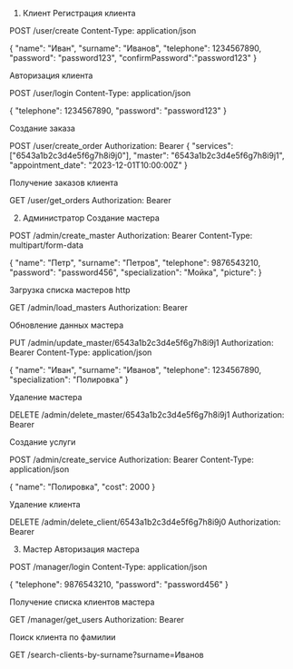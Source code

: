 1. Клиент
Регистрация клиента

POST /user/create
Content-Type: application/json

{
    "name": "Иван",
    "surname": "Иванов",
    "telephone": 1234567890,
    "password": "password123",
    "confirmPassword":"password123"
}

Авторизация клиента 

POST /user/login
Content-Type: application/json

{
    "telephone": 1234567890,
    "password": "password123"
}

Создание заказа 

POST /user/create_order
Authorization: Bearer <token>
{
    "services": ["6543a1b2c3d4e5f6g7h8i9j0"],
    "master": "6543a1b2c3d4e5f6g7h8i9j1",
    "appointment_date": "2023-12-01T10:00:00Z"
}

Получение заказов клиента

GET /user/get_orders
Authorization: Bearer <token>

2. Администратор
Создание мастера 

POST /admin/create_master
Authorization: Bearer <token>
Content-Type: multipart/form-data

{
    "name": "Петр",
    "surname": "Петров",
    "telephone": 9876543210,
    "password": "password456",
    "specialization": "Мойка",
    "picture": <file>
}

Загрузка списка мастеров
http
 
GET /admin/load_masters
Authorization: Bearer <token>

Обновление данных мастера 

PUT /admin/update_master/6543a1b2c3d4e5f6g7h8i9j1
Authorization: Bearer <token>
Content-Type: application/json

{
    "name": "Иван",
    "surname": "Иванов",
    "telephone": 1234567890,
    "specialization": "Полировка"
}

Удаление мастера 

DELETE /admin/delete_master/6543a1b2c3d4e5f6g7h8i9j1
Authorization: Bearer <token>

Создание услуги 

POST /admin/create_service
Authorization: Bearer <token>
Content-Type: application/json

{
    "name": "Полировка",
    "cost": 2000
}

Удаление клиента 

DELETE /admin/delete_client/6543a1b2c3d4e5f6g7h8i9j0
Authorization: Bearer <token>

3. Мастер
Авторизация мастера 

POST /manager/login
Content-Type: application/json

{
    "telephone": 9876543210,
    "password": "password456"
}

Получение списка клиентов мастера 

GET /manager/get_users
Authorization: Bearer <token>

Поиск клиента по фамилии

GET /search-clients-by-surname?surname=Иванов
